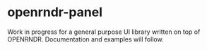 # openrndr-panel

Work in progress for a general purpose UI library written on top of OPENRNDR.
Documentation and examples will follow.

